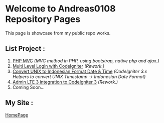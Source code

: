 # Welcome to Andreas0108 Repository Pages

This page is showcase from my public repo works.

## List Project : 
1. [PHP MVC](https://github.com/andreas0108/phpmvc) _(MVC method in PHP, using bootstrap, native php and ajax.)_
2. [Multi Level Login with CodeIgniter](https://github.com/andreas0108/ci-multi-level-login) _(Rework.)_
3. [Convert UNIX to Indonesian Format Date & Time](https://github.com/andreas0108/unix-tglindo-ci3) _(CodeIgniter 3.x Helpers to convert UNIX Timestamp -> Indonesian Date Format)_
4. [Admin LTE 3 integration to CodeIgniter 3](https://github.com/andreas0108/CI3-AdminLte3-Dashboard) _(Rework.)_
5. Coming Soon...

## My Site :
[HomePage](http://andreasardi.my.id/)
